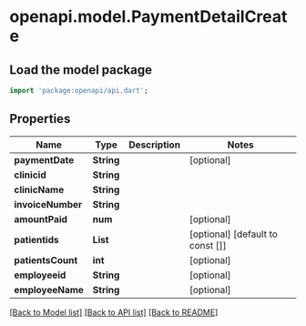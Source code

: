 # openapi.model.PaymentDetailCreate

## Load the model package
```dart
import 'package:openapi/api.dart';
```

## Properties
Name | Type | Description | Notes
------------ | ------------- | ------------- | -------------
**paymentDate** | **String** |  | [optional] 
**clinicid** | **String** |  | 
**clinicName** | **String** |  | 
**invoiceNumber** | **String** |  | 
**amountPaid** | **num** |  | [optional] 
**patientids** | **List<String>** |  | [optional] [default to const []]
**patientsCount** | **int** |  | [optional] 
**employeeid** | **String** |  | [optional] 
**employeeName** | **String** |  | [optional] 

[[Back to Model list]](../README.md#documentation-for-models) [[Back to API list]](../README.md#documentation-for-api-endpoints) [[Back to README]](../README.md)


